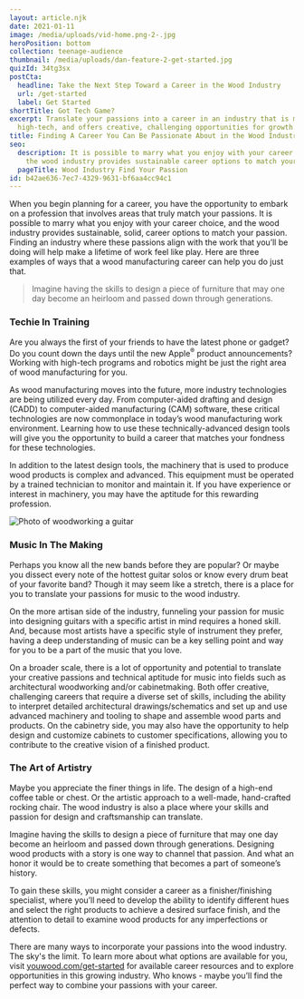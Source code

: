 ```yaml
---
layout: article.njk
date: 2021-01-11
image: /media/uploads/vid-home.png-2-.jpg
heroPosition: bottom
collection: teenage-audience
thumbnail: /media/uploads/dan-feature-2-get-started.jpg
quizId: 34tg3sx
postCta:
  headline: Take the Next Step Toward a Career in the Wood Industry
  url: /get-started
  label: Get Started
shortTitle: Got Tech Game?
excerpt: Translate your passions into a career in an industry that is modern,
  high-tech, and offers creative, challenging opportunities for growth.
title: Finding A Career You Can Be Passionate About in the Wood Industry
seo:
  description: It is possible to marry what you enjoy with your career choice, and
    the wood industry provides sustainable career options to match your passion.
  pageTitle: Wood Industry Find Your Passion
id: b42ae636-7ec7-4329-9631-bf6aa4cc94c1
---
```

When you begin planning for a career, you have the opportunity to embark on a profession that involves areas that truly match your passions. It is possible to marry what you enjoy with your career choice, and the wood industry provides sustainable, solid, career options to match your passion. Finding an industry where these passions align with the work that you’ll be doing will help make a lifetime of work feel like play. Here are three examples of ways that a wood manufacturing career can help you do just that.

> Imagine having the skills to design a piece of furniture that may one day become an heirloom and passed down through generations.

### Techie In Training

Are you always the first of your friends to have the latest phone or gadget? Do you count down the days until the new Apple<sup>®</sup> product announcements? Working with high-tech programs and robotics might be just the right area of wood manufacturing for you. 

As wood manufacturing moves into the future, more industry technologies are being utilized every day. From computer-aided drafting and design (CADD) to computer-aided manufacturing (CAM) software, these critical technologies are now commonplace in today’s wood manufacturing work environment. Learning how to use these technically-advanced design tools will give you the opportunity to build a career that matches your fondness for these technologies.

In addition to the latest design tools, the machinery that is used to produce wood products is complex and advanced. This equipment must be operated by a trained technician to monitor and maintain it. If you have experience or interest in machinery, you may have the aptitude for this rewarding profession. 

![Photo of woodworking a guitar]()

### Music In The Making

Perhaps you know all the new bands before they are popular? Or maybe you dissect every note of the hottest guitar solos or know every drum beat of your favorite band? Though it may seem like a stretch, there is a place for you to translate your passions for music to the wood industry.

On the more artisan side of the industry, funneling your passion for music into designing guitars with a specific artist in mind requires a honed skill. And, because most artists have a specific style of instrument they prefer, having a deep understanding of music can be a key selling point and way for you to be a part of the music that you love. 

On a broader scale, there is a lot of opportunity and potential to translate your creative passions and technical aptitude for music into fields such as architectural woodworking and/or cabinetmaking. Both offer creative, challenging careers that require a diverse set of skills, including the ability to interpret detailed architectural drawings/schematics and set up and use advanced machinery and tooling to shape and assemble wood parts and products. On the cabinetry side, you may also have the opportunity to help design and customize cabinets to customer specifications, allowing you to contribute to the creative vision of a finished product.

### The Art of Artistry

Maybe you appreciate the finer things in life. The design of a high-end coffee table or chest. Or the artistic approach to a well-made, hand-crafted rocking chair. The wood industry is also a place where your skills and passion for design and craftsmanship can translate.

Imagine having the skills to design a piece of furniture that may one day become an heirloom and passed down through generations. Designing wood products with a story is one way to channel that passion. And what an honor it would be to create something that becomes a part of someone’s history.

To gain these skills, you might consider a career as a finisher/finishing specialist, where you’ll need to develop the ability to identify different hues and select the right products to achieve a desired surface finish, and the attention to detail to examine wood products for any imperfections or defects.

There are many ways to incorporate your passions into the wood industry. The sky's the limit. To learn more about what options are available for you, visit [youwood.com/get-started](/get-started) for available career resources and to explore opportunities in this growing industry. Who knows - maybe you’ll find the perfect way to combine your passions with your career.